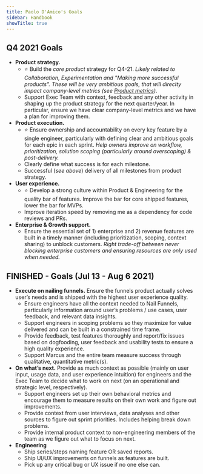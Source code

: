 ```yaml
---
title: Paolo D'Amico's Goals
sidebar: Handbook
showTitle: true
---
```


## Q4 2021 Goals

- **Product strategy.**
  - ⭐️ Build the _core product_ strategy for Q4-21. _Likely related to Collaboration, Experimentation and "Making more successful products". These will be very ambitious goals, that will direclty impact company-level metrics (see [Product metrics](/handbook/product/metrics))._
  - Support Exec Team with context, feedback and any other activity in shaping up the product strategy for the next quarter/year. In particular, ensure we have clear company-level metrics and we have a plan for improving them.
- **Product execution.**
  - ⭐️ Ensure ownership and accountability on every key feature by a single engineer, particularly with defining clear and ambitious goals for each epic in each sprint. _Help owners improve on workflow, prioritization, solution scoping (particularly around overscoping) & post-delivery._
  - Clearly define what success is for each milestone.
  - Successful (*see above*) delivery of all milestones from product strategy.
- **User experience.**
  - ⭐️ Develop a strong culture within Product & Engineering for the quality bar of features. Improve the bar for core shipped features, lower the bar for MVPs.
  - Improve iteration speed by removing me as a dependency for code reviews and PRs.
- **Enterprise & Growth support.**
  - Ensure the essential set of 1) enterprise and 2) revenue features are built in a timely manner (including prioritization, scoping, context sharing) to unblock customers. _Right trade-off between never blocking enterprise customers and ensuring resources are only used when needed._
    
## FINISHED -  Goals (Jul 13 - Aug 6 2021)
- **Execute on nailing funnels.** Ensure the funnels product actually solves user’s needs and is shipped with the highest user experience quality.
  - Ensure engineers have all the context needed to Nail Funnels, particularly information around user’s problems / use cases, user feedback, and relevant data insights.
  - Support engineers in scoping problems so they maximize for value delivered and can be built in a constrained time frame.  
  - Provide feedback, test features thoroughly and report/fix issues based on dogfooding, user feedback and usability tests to ensure a high quality experience.
  - Support Marcus and the entire team measure success through qualitative, quantitative metric(s).
- **On what’s next.** Provide as much context as possible (mainly on user input, usage data, and user experience intuition) for engineers and the Exec Team to decide what to work on next (on an operational and strategic level, respectively).
  - Support engineers set up their own behavioral metrics and encourage them to measure results on their own work and figure out improvements.
  - Provide context from user interviews, data analyses and other sources to figure out sprint priorities. Includes helping break down problems.
  - Provide internal product context to non-engineering members of the team as we figure out what to focus on next. 
- **Engineering**
  - Ship series/steps naming feature OR saved reports.
  - Ship UI/UX improvements on funnels as features are built.
  - Pick up any critical bug or UX issue if no one else can.